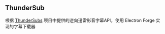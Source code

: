 ## ThunderSub
根据 [ThunderSubs](https://github.com/DCjanus/ThunderSubs) 项目中提供的逆向迅雷影音字幕API，使用 Electron Forge 实现的字幕下载器
